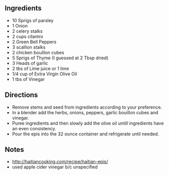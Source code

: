 ## Ingredients
* 10 Sprigs of parsley
* 1 Onion
* 2 celery stalks
* 2 cups cilantro
* 2 Green Bell Peppers
* 3 scallion stalks
* 2 chicken bouillon cubes
* 5 Sprigs of Thyme (I guessed at 2 Tbsp dried)
* 3 Heads of garlic
* 2 tbs of Lime juice or 1 lime
* 1/4 cup of Extra Virgin Olive Oil
* 1 tbs of Vinegar

## Directions
* Remove stems and seed from ingredients according to your preference.
* In a blender add the herbs, onions, peppers, garlic bouillon cubes and vinegar.
* Puree ingredients and then slowly add the olive oil untill ingredients have an even consistency.
* Pour the epis into the 32 ounce container and refrigerate until needed.

## Notes
* http://haitiancooking.com/recipe/haitian-epis/
* used apple cider vinegar b/c unspecified

